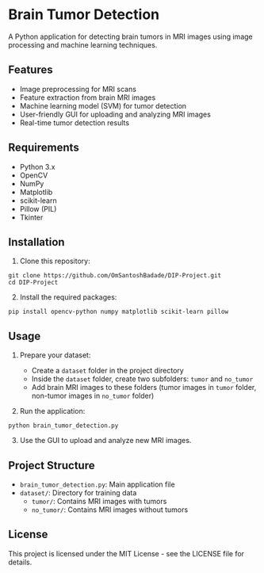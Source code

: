 # Brain Tumor Detection

A Python application for detecting brain tumors in MRI images using image processing and machine learning techniques.

## Features

- Image preprocessing for MRI scans
- Feature extraction from brain MRI images
- Machine learning model (SVM) for tumor detection
- User-friendly GUI for uploading and analyzing MRI images
- Real-time tumor detection results

## Requirements

- Python 3.x
- OpenCV
- NumPy
- Matplotlib
- scikit-learn
- Pillow (PIL)
- Tkinter

## Installation

1. Clone this repository:
```
git clone https://github.com/OmSantoshBadade/DIP-Project.git
cd DIP-Project
```

2. Install the required packages:
```
pip install opencv-python numpy matplotlib scikit-learn pillow
```

## Usage

1. Prepare your dataset:
   - Create a `dataset` folder in the project directory
   - Inside the `dataset` folder, create two subfolders: `tumor` and `no_tumor`
   - Add brain MRI images to these folders (tumor images in `tumor` folder, non-tumor images in `no_tumor` folder)

2. Run the application:
```
python brain_tumor_detection.py
```

3. Use the GUI to upload and analyze new MRI images.

## Project Structure

- `brain_tumor_detection.py`: Main application file
- `dataset/`: Directory for training data
  - `tumor/`: Contains MRI images with tumors
  - `no_tumor/`: Contains MRI images without tumors

## License

This project is licensed under the MIT License - see the LICENSE file for details. 